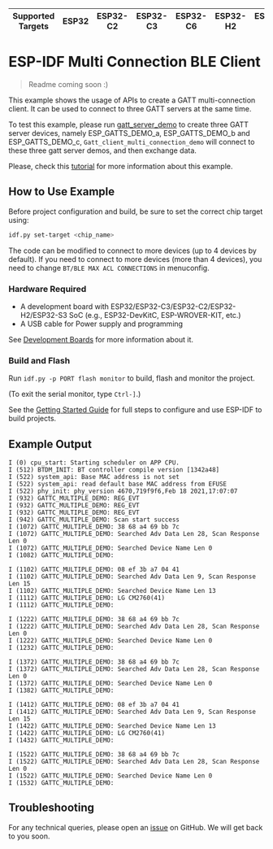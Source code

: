 | Supported Targets | ESP32 | ESP32-C2 | ESP32-C3 | ESP32-C6 | ESP32-H2 | ESP32-S3 |
| ----------------- | ----- | -------- | -------- | -------- | -------- | -------- |

# ESP-IDF Multi Connection BLE Client

> Readme coming soon :)

This example shows the usage of APIs to create a GATT multi-connection client. It can be used to connect to three GATT servers at the same time.

To test this example, please run [gatt_server_demo](../gatt_server) to create three GATT server devices, namely ESP_GATTS_DEMO_a, ESP_GATTS_DEMO_b and ESP_GATTS_DEMO_c, `Gatt_client_multi_connection_demo` will connect to these three gatt server demos, and then exchange data.

Please, check this [tutorial](tutorial/Gatt_Client_Multi_Connection_Example_Walkthrough.md) for more information about this example.

## How to Use Example

Before project configuration and build, be sure to set the correct chip target using:

```bash
idf.py set-target <chip_name>
```

The code can be modified to connect to more devices (up to 4 devices by default). If you need to connect to more devices (more than 4 devices), you need to change `BT/BLE MAX ACL CONNECTIONS` in menuconfig.

### Hardware Required

- A development board with ESP32/ESP32-C3/ESP32-C2/ESP32-H2/ESP32-S3 SoC (e.g., ESP32-DevKitC, ESP-WROVER-KIT, etc.)
- A USB cable for Power supply and programming

See [Development Boards](https://www.espressif.com/en/products/devkits) for more information about it.

### Build and Flash

Run `idf.py -p PORT flash monitor` to build, flash and monitor the project.

(To exit the serial monitor, type `Ctrl-]`.)

See the [Getting Started Guide](https://idf.espressif.com/) for full steps to configure and use ESP-IDF to build projects.

## Example Output

```
I (0) cpu_start: Starting scheduler on APP CPU.
I (512) BTDM_INIT: BT controller compile version [1342a48]
I (522) system_api: Base MAC address is not set
I (522) system_api: read default base MAC address from EFUSE
I (522) phy_init: phy_version 4670,719f9f6,Feb 18 2021,17:07:07
I (932) GATTC_MULTIPLE_DEMO: REG_EVT
I (932) GATTC_MULTIPLE_DEMO: REG_EVT
I (932) GATTC_MULTIPLE_DEMO: REG_EVT
I (942) GATTC_MULTIPLE_DEMO: Scan start success
I (1072) GATTC_MULTIPLE_DEMO: 38 68 a4 69 bb 7c
I (1072) GATTC_MULTIPLE_DEMO: Searched Adv Data Len 28, Scan Response Len 0
I (1072) GATTC_MULTIPLE_DEMO: Searched Device Name Len 0
I (1082) GATTC_MULTIPLE_DEMO:

I (1102) GATTC_MULTIPLE_DEMO: 08 ef 3b a7 04 41
I (1102) GATTC_MULTIPLE_DEMO: Searched Adv Data Len 9, Scan Response Len 15
I (1102) GATTC_MULTIPLE_DEMO: Searched Device Name Len 13
I (1112) GATTC_MULTIPLE_DEMO: LG CM2760(41)
I (1112) GATTC_MULTIPLE_DEMO:

I (1222) GATTC_MULTIPLE_DEMO: 38 68 a4 69 bb 7c
I (1222) GATTC_MULTIPLE_DEMO: Searched Adv Data Len 28, Scan Response Len 0
I (1222) GATTC_MULTIPLE_DEMO: Searched Device Name Len 0
I (1232) GATTC_MULTIPLE_DEMO:

I (1372) GATTC_MULTIPLE_DEMO: 38 68 a4 69 bb 7c
I (1372) GATTC_MULTIPLE_DEMO: Searched Adv Data Len 28, Scan Response Len 0
I (1372) GATTC_MULTIPLE_DEMO: Searched Device Name Len 0
I (1382) GATTC_MULTIPLE_DEMO:

I (1412) GATTC_MULTIPLE_DEMO: 08 ef 3b a7 04 41
I (1412) GATTC_MULTIPLE_DEMO: Searched Adv Data Len 9, Scan Response Len 15
I (1422) GATTC_MULTIPLE_DEMO: Searched Device Name Len 13
I (1422) GATTC_MULTIPLE_DEMO: LG CM2760(41)
I (1432) GATTC_MULTIPLE_DEMO:

I (1522) GATTC_MULTIPLE_DEMO: 38 68 a4 69 bb 7c
I (1522) GATTC_MULTIPLE_DEMO: Searched Adv Data Len 28, Scan Response Len 0
I (1522) GATTC_MULTIPLE_DEMO: Searched Device Name Len 0
I (1532) GATTC_MULTIPLE_DEMO:
```

## Troubleshooting

For any technical queries, please open an [issue](https://github.com/espressif/esp-idf/issues) on GitHub. We will get back to you soon.
